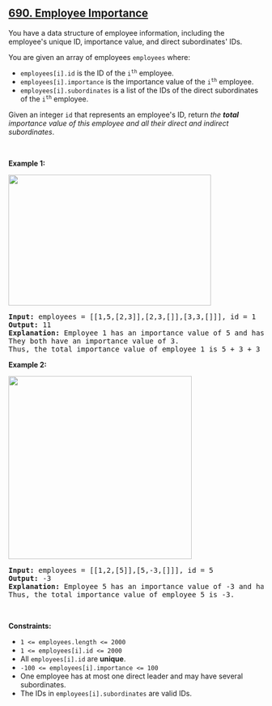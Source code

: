 <h2><a href="https://leetcode.com/problems/employee-importance">690. Employee Importance</a></h2><p>You have a data structure of employee information, including the employee&#39;s unique ID, importance value, and direct subordinates&#39; IDs.</p>

<p>You are given an array of employees <code>employees</code> where:</p>

<ul>
	<li><code>employees[i].id</code> is the ID of the <code>i<sup>th</sup></code> employee.</li>
	<li><code>employees[i].importance</code> is the importance value of the <code>i<sup>th</sup></code> employee.</li>
	<li><code>employees[i].subordinates</code> is a list of the IDs of the direct subordinates of the <code>i<sup>th</sup></code> employee.</li>
</ul>

<p>Given an integer <code>id</code> that represents an employee&#39;s ID, return <em>the <strong>total</strong> importance value of this employee and all their direct and indirect subordinates</em>.</p>

<p>&nbsp;</p>
<p><strong class="example">Example 1:</strong></p>
<img alt="" src="https://assets.leetcode.com/uploads/2021/05/31/emp1-tree.jpg" style="width: 400px; height: 258px;" />
<pre>
<strong>Input:</strong> employees = [[1,5,[2,3]],[2,3,[]],[3,3,[]]], id = 1
<strong>Output:</strong> 11
<strong>Explanation:</strong> Employee 1 has an importance value of 5 and has two direct subordinates: employee 2 and employee 3.
They both have an importance value of 3.
Thus, the total importance value of employee 1 is 5 + 3 + 3 = 11.
</pre>

<p><strong class="example">Example 2:</strong></p>
<img alt="" src="https://assets.leetcode.com/uploads/2021/05/31/emp2-tree.jpg" style="width: 362px; height: 361px;" />
<pre>
<strong>Input:</strong> employees = [[1,2,[5]],[5,-3,[]]], id = 5
<strong>Output:</strong> -3
<strong>Explanation:</strong> Employee 5 has an importance value of -3 and has no direct subordinates.
Thus, the total importance value of employee 5 is -3.
</pre>

<p>&nbsp;</p>
<p><strong>Constraints:</strong></p>

<ul>
	<li><code>1 &lt;= employees.length &lt;= 2000</code></li>
	<li><code>1 &lt;= employees[i].id &lt;= 2000</code></li>
	<li>All <code>employees[i].id</code> are <strong>unique</strong>.</li>
	<li><code>-100 &lt;= employees[i].importance &lt;= 100</code></li>
	<li>One employee has at most one direct leader and may have several subordinates.</li>
	<li>The IDs in <code>employees[i].subordinates</code> are valid IDs.</li>
</ul>
